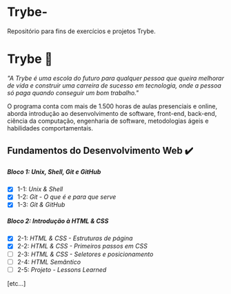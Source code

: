 # Trybe-
Repositório para fins de exercícios e projetos Trybe. 
# Trybe :rocket:
_"A Trybe é uma escola do futuro para qualquer pessoa que queira melhorar de vida e construir uma carreira de sucesso em tecnologia, onde a pessoa só paga quando conseguir um bom trabalho."_

O programa conta com mais de 1.500 horas de aulas presenciais e online, aborda introdução ao desenvolvimento de software, front-end, back-end, ciência da computação, engenharia de software, metodologias ágeis e habilidades comportamentais.

## Fundamentos do Desenvolvimento Web :heavy_check_mark:

##### Bloco 1: Unix, Shell, Git e GitHub

- [x] 1-1: _Unix & Shell_
- [x] 1-2: _Git - O que é e para que serve_
- [x] 1-3: _Git & GitHub_

##### Bloco 2: Introdução à HTML & CSS 

- [x] 2-1: _HTML & CSS - Estruturas de página_
- [x] 2-2: _HTML & CSS - Primeiros passos em CSS_
- [ ] 2-3: _HTML & CSS - Seletores e posicionamento_ 
- [ ] 2-4: _HTML Semântico_ 
- [ ] 2-5: _Projeto - Lessons Learned_ 
 
[etc...]

